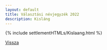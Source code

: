 ```yaml
---
layout: default
title: Választási névjegyzék 2022
description: Kisláng
---
```


{% include settlementHTMLs/Kislaang.html %}

[Vissza](../)